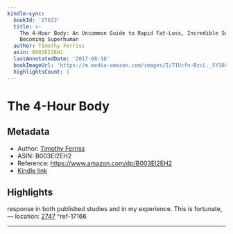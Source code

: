 ```yaml
---
kindle-sync:
  bookId: '27622'
  title: >-
    The 4-Hour Body: An Uncommon Guide to Rapid Fat-Loss, Incredible Sex, and
    Becoming Superhuman
  author: Timothy Ferriss
  asin: B003EI2EH2
  lastAnnotatedDate: '2017-08-18'
  bookImageUrl: 'https://m.media-amazon.com/images/I/71Ucfn-BzcL._SY160.jpg'
  highlightsCount: 1
---
```

# The 4-Hour Body
## Metadata
* Author: [Timothy Ferriss](https://www.amazon.com/Timothy-Ferriss/e/B001ILKBW2/ref=dp_byline_cont_ebooks_1)
* ASIN: B003EI2EH2
* Reference: https://www.amazon.com/dp/B003EI2EH2
* [Kindle link](kindle://book?action=open&asin=B003EI2EH2)

## Highlights
response in both published studies and in my experience. This is fortunate, — location: [2747](kindle://book?action=open&asin=B003EI2EH2&location=2747) ^ref-17166

---
